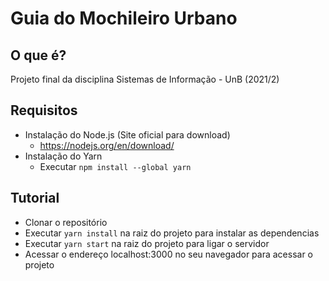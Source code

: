 # Guia do Mochileiro Urbano

## O que é?

Projeto final da disciplina Sistemas de Informação - UnB (2021/2)

## Requisitos 
- Instalação do Node.js (Site oficial para download)
  - https://nodejs.org/en/download/
- Instalação do Yarn
  - Executar `npm install --global yarn`

## Tutorial
- Clonar o repositório 
- Executar `yarn install` na raiz do projeto para instalar as dependencias
- Executar `yarn start` na raiz do projeto para ligar o servidor
- Acessar o endereço localhost:3000 no seu navegador para acessar o projeto

